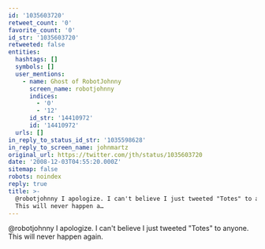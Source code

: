 ```yaml
---
id: '1035603720'
retweet_count: '0'
favorite_count: '0'
id_str: '1035603720'
retweeted: false
entities:
  hashtags: []
  symbols: []
  user_mentions:
    - name: Ghost of RobotJohnny
      screen_name: robotjohnny
      indices:
        - '0'
        - '12'
      id_str: '14410972'
      id: '14410972'
  urls: []
in_reply_to_status_id_str: '1035598628'
in_reply_to_screen_name: johnmartz
original_url: https://twitter.com/jth/status/1035603720
date: '2008-12-03T04:55:20.000Z'
sitemap: false
robots: noindex
reply: true
title: >-
  @robotjohnny I apologize. I can't believe I just tweeted "Totes" to anyone.
  This will never happen a…
---
```


@robotjohnny I apologize. I can't believe I just tweeted "Totes" to anyone. This will never happen again.